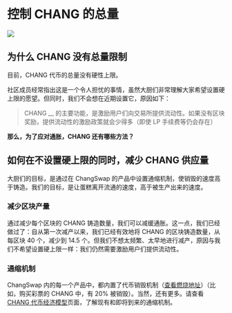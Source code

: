 # 控制 CHANG 的总量

![](<../../.gitbook/assets/image (172) (1).png>)

## 为什么 CHANG 没有总量限制

目前，CHANG 代币的总量没有硬性上限。

社区成员经常指出这是一个令人担忧的事情，虽然大厨们非常理解大家希望设置硬上限的愿望。但同时，我们不会想在近期设置它，原因如下：

> CHANG \_\_ 的主要功能，是激励用户们向交易所提供流动性。如果没有区块奖励，提供流动性的激励政策就会少得多（即使 LP 手续费等仍会存在）

**那么，为了应对通胀，CHANG 还有哪些方法？**

## 如何在不设置硬上限的同时，减少 CHANG 供应量

大厨们的目标，是通过在 ChangSwap 的产品中设置通缩机制，使销毁的速度高于铸造。我们的目标，是让蛋糕离开流通的速度，高于被生产出来的速度。

### 减少区块产量

通过减少每个区块的 CHANG 铸造数量，我们可以减缓通胀。这一点，我们已经做过了：自从第一次减产以来，我们已经有效地将 CHANG 的区块铸造数量，从每区块 40 个，减少到 14.5 个。但我们不想太频繁、太早地进行减产，原因与我们不希望设置硬上限一样：我们仍然需要激励用户们提供流动性。

### 通缩机制

ChangSwap 内的每一个产品中，都内置了代币销毁机制（[查看燃烧地址](kong-zhi-chang-de-zong-liang.md#reducing-block-emissions)）（比如，购买彩票的 CHANG 中，有 20% 被销毁）。当然，还有更多。请查看 [CHANG 代币经济模型](chang-dai-bi-jing-ji-mo-xing.md)页面，了解现有和即将到来的通缩机制。
